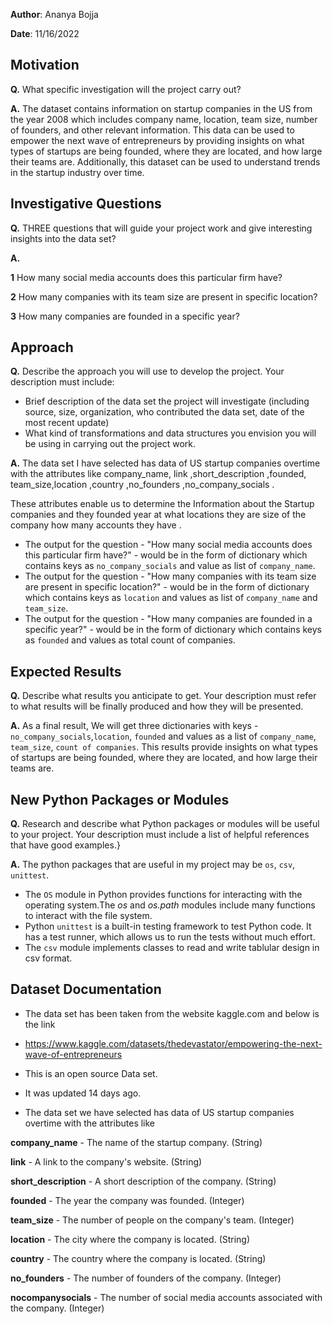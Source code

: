 

**Author**: Ananya Bojja

**Date**: 11/16/2022


## Motivation 

**Q.** What specific investigation will the project carry out?

**A.**  The dataset contains information on startup companies in the US from  the year 2008 which includes company name, location, team size, number of founders, and other relevant information. 
 This data can be used to empower the next wave of entrepreneurs by providing insights on
 what types of startups are being founded, where they are located, and how large their teams are. 
 Additionally, this dataset can be used to understand trends in the startup industry over time.



## Investigative Questions 

**Q.** THREE questions that will guide your project work and give interesting insights into the data set?

**A.**

**1** How many social media accounts does this particular firm have?

**2** How many companies with its team size are present in specific location?

**3** How many companies are founded in a specific year?



## Approach 

**Q.** Describe the approach you will use to develop the project. Your description must include:
- Brief description of the data set the project will investigate (including source, size, organization, who contributed the data set, date of the most recent update)
- What kind of transformations and data structures you envision you will be using in carrying out the project work.

**A.**  The data set I have selected has data of US startup companies overtime  with the attributes like company_name, link ,short_description	,founded, team_size,location	,country ,no_founders ,no_company_socials .
 
  These attributes enable us to determine the Information about the Startup companies and they founded year at what locations they are size of the company how many accounts they have .
- The output for the question - "How many social media accounts does this particular firm have?" - would be in the form of dictionary which contains keys as `no_company_socials` and value as list of `company_name`. 
- The output for the question - "How many companies with its team size are present in specific location?" - would be in the form of dictionary which contains keys as `location` and values as list of `company_name` and `team_size`. 
- The output for the question - "How many companies are founded in a specific year?" - would be in the form of dictionary which contains keys as `founded` and values as total count of companies.


## Expected Results 

**Q.** Describe what results you anticipate to get. Your description must refer to what results will be finally produced and how they will be presented.

**A.**  As a final result, We will get three dictionaries with keys - `no_company_socials`,`location`, `founded` and values as a list of `company_name`, `team_size`, `count of companies`. This results provide insights on
 what types of startups are being founded, where they are located, and how large their teams are. 


## New Python Packages or Modules 

**Q.** Research and describe what Python packages or modules will be useful to your project. Your description must include a list of helpful references that have good examples.}

**A.**  The python packages that are useful in my project may be `os`, `csv`, `unittest`.
- The `OS` module in Python provides functions for interacting with the operating system.The *os* and *os.path* modules include many functions to interact with the file system.
- Python `unittest` is a built-in testing framework to test Python code. It has a test runner, which allows us to run the tests without much effort.
- The `csv` module implements classes to read and write tablular design in csv format.



## Dataset Documentation

- The data set has been taken from the website kaggle.com and below is the link

- https://www.kaggle.com/datasets/thedevastator/empowering-the-next-wave-of-entrepreneurs

- This is an open source Data set.

- It was updated 14 days ago.

- The data set we have selected has data of US startup companies overtime  with the attributes like 
 
 **company_name**	   - The name of the startup company. (String)

 **link**	           - A link to the company's website. (String)

 **short_description** - A short description of the company. (String)
 
 **founded**	       - The year the company was founded. (Integer)
 
 **team_size**	       - The number of people on the company's team. (Integer)

 **location**	       - The city where the company is located. (String)

 **country**           - The country where the company is located. (String)

 **no_founders**	   - The number of founders of the company. (Integer)

 **nocompanysocials**  - The number of social media accounts associated with the company. (Integer)
